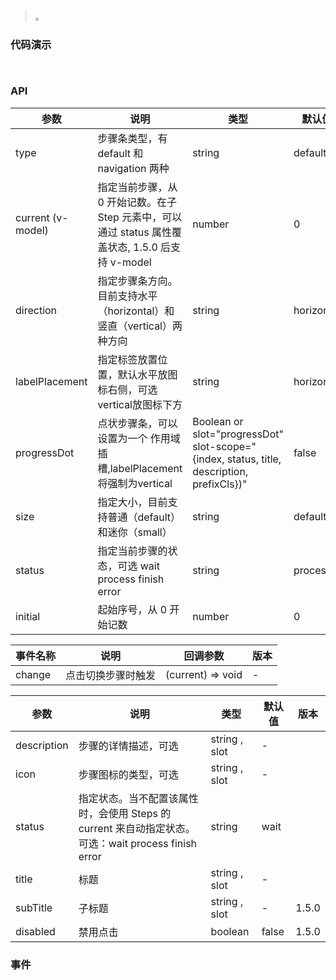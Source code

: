 #   

>  。


###  代码演示

```
 
```

### API
参数|说明|类型|默认值|版本
--|--|--|--|--
type|步骤条类型，有 default 和 navigation 两种|string|default|1.5.0
current (v-model)|指定当前步骤，从 0 开始记数。在子 Step 元素中，可以通过 status 属性覆盖状态, 1.5.0 后支持 v-model|number|0|
direction|指定步骤条方向。目前支持水平（horizontal）和竖直（vertical）两种方向|string|horizontal|
labelPlacement|指定标签放置位置，默认水平放图标右侧，可选vertical放图标下方|string|horizontal|
progressDot|点状步骤条，可以设置为一个 作用域插槽,labelPlacement 将强制为vertical|Boolean or slot="progressDot" slot-scope="{index, status, title, description, prefixCls})"|false|
size|指定大小，目前支持普通（default）和迷你（small）|string|default|
status|指定当前步骤的状态，可选 wait process finish error|string|process|
initial|起始序号，从 0 开始记数|number|0|
 

事件名称|说明|回调参数|版本
--|--|--|--
change|点击切换步骤时触发|(current) => void|-

参数|说明|类型|默认值|版本
--|--|--|--|--
description|步骤的详情描述，可选|string , slot|-|
icon|步骤图标的类型，可选|string , slot|-|
status|指定状态。当不配置该属性时，会使用 Steps 的 current 来自动指定状态。可选：wait process finish error|string|wait|
title|标题|string , slot|-|
subTitle|子标题|string , slot|-|1.5.0
disabled|禁用点击|boolean|false|1.5.0
### 事件

 

